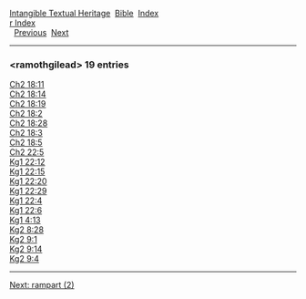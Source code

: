 [Intangible Textual Heritage](../../index)  [Bible](../index) 
[Index](index)   
[r Index](_r_)  
  [Previous](c09135)  [Next](c09137) 

------------------------------------------------------------------------

### &lt;ramothgilead&gt; 19 entries

[Ch2 18:11](../kjv/ch2018.htm#011)  
[Ch2 18:14](../kjv/ch2018.htm#014)  
[Ch2 18:19](../kjv/ch2018.htm#019)  
[Ch2 18:2](../kjv/ch2018.htm#002)  
[Ch2 18:28](../kjv/ch2018.htm#028)  
[Ch2 18:3](../kjv/ch2018.htm#003)  
[Ch2 18:5](../kjv/ch2018.htm#005)  
[Ch2 22:5](../kjv/ch2022.htm#005)  
[Kg1 22:12](../kjv/kg1022.htm#012)  
[Kg1 22:15](../kjv/kg1022.htm#015)  
[Kg1 22:20](../kjv/kg1022.htm#020)  
[Kg1 22:29](../kjv/kg1022.htm#029)  
[Kg1 22:4](../kjv/kg1022.htm#004)  
[Kg1 22:6](../kjv/kg1022.htm#006)  
[Kg1 4:13](../kjv/kg1004.htm#013)  
[Kg2 8:28](../kjv/kg2008.htm#028)  
[Kg2 9:1](../kjv/kg2009.htm#001)  
[Kg2 9:14](../kjv/kg2009.htm#014)  
[Kg2 9:4](../kjv/kg2009.htm#004)  

------------------------------------------------------------------------

[Next: rampart (2)](c09137)
